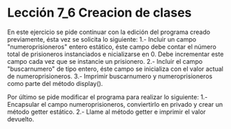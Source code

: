 # Lección 7_6 Creacion de clases

En este ejercicio se pide continuar con la edición del programa creado previamente, ésta vez se solicita lo siguiente:
1.- Incluir un campo "numeroprisioneros" entero estático, éste campo debe contar el número total de prisioneros instanciados e nicializarse en 0. Debe incrementar este campo cada vez que se instancie un prisionero.
2.- Incluir el campo "buscarnumero" de tipo entero, éste campo se inicializa con el valor actual de numeroprisioneros.
3.- Imprimir buscarnumero y numeroprisioneros como parte del método display().



Por último se pide modificar el programa para realizar lo siguiente:
1.- Encapsular el campo numeroprisioneros, conviertirlo en privado y crear un método getter estático.
2.- Llame al método getter e imprimir el valor devuelto.

